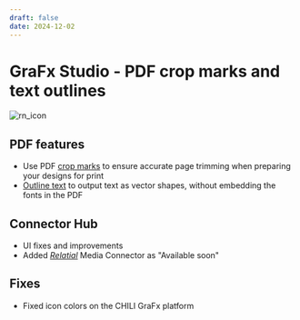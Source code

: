 ```yaml
---
draft: false
date: 2024-12-02
---
```


# GraFx Studio - PDF crop marks and text outlines

![rn_icon](/assets/icon-GraFx-Studio.svg)

<!-- more -->

## PDF features

- Use PDF [crop marks](/GraFx-Studio/guides/output/settings/#crop-marks) to ensure accurate page trimming when preparing your designs for print
- [Outline text](/GraFx-Studio/guides/output/settings/#outline-text) to output text as vector shapes, without embedding the fonts in the PDF

## Connector Hub

- UI fixes and improvements
- Added [*Relatial*](https://www.chili-publish.com/partner/relatial/) Media Connector as "Available soon"

## Fixes

- Fixed icon colors on the CHILI GraFx platform
